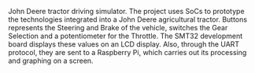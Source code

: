 John Deere tractor driving simulator. The project uses SoCs to prototype the technologies integrated into a John Deere agricultural tractor. Buttons represents the Steering and Brake of the vehicle, switches the Gear Selection and a potentiometer for the Throttle. The SMT32 development board displays these values on an LCD display. Also, through the UART protocol, they are sent to a Raspberry Pi, which carries out its processing and graphing on a screen. 
